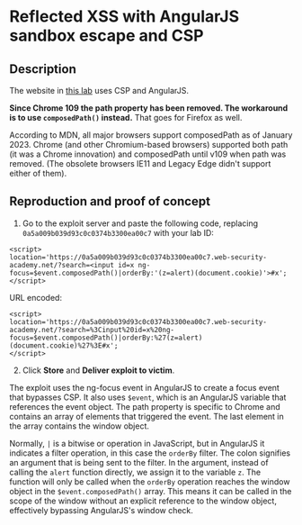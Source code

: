 # Reflected XSS with AngularJS sandbox escape and CSP

## Description

The website in [this lab](https://portswigger.net/web-security/cross-site-scripting/contexts/client-side-template-injection/lab-angular-sandbox-escape-and-csp) uses CSP and AngularJS. 

**Since Chrome 109 the path property has been removed. The workaround is to use `composedPath()` instead.** That goes for Firefox as well.

According to MDN, all major browsers support composedPath as of January 2023. Chrome (and other Chromium-based browsers) supported both path (it was a Chrome innovation) and composedPath until v109 when path was removed. (The obsolete browsers IE11 and Legacy Edge didn't support either of them).

## Reproduction and proof of concept

1. Go to the exploit server and paste the following code, replacing `0a5a009b039d93c0c0374b3300ea00c7` with your lab ID:

```text
<script>
location='https://0a5a009b039d93c0c0374b3300ea00c7.web-security-academy.net/?search=<input id=x ng-focus=$event.composedPath()|orderBy:'(z=alert)(document.cookie)'>#x';
</script>
```

URL encoded:

```text
<script>
location='https://0a5a009b039d93c0c0374b3300ea00c7.web-security-academy.net/?search=%3Cinput%20id=x%20ng-focus=$event.composedPath()|orderBy:%27(z=alert)(document.cookie)%27%3E#x';
</script>
```

2. Click **Store** and **Deliver exploit to victim**.

The exploit uses the ng-focus event in AngularJS to create a focus event that bypasses CSP. It also uses `$event`, which is an AngularJS variable that references the event object. The path property is specific to Chrome and contains an array of elements that triggered the event. The last element in the array contains the window object.

Normally, `|` is a bitwise or operation in JavaScript, but in AngularJS it indicates a filter operation, in this case the `orderBy` filter. The colon signifies an argument that is being sent to the filter. In the argument, instead of calling the `alert` function directly, we assign it to the variable `z`. The function will only be called when the `orderBy` operation reaches the window object in the `$event.composedPath()` array. This means it can be called in the scope of the window without an explicit reference to the window object, effectively bypassing AngularJS's window check.
